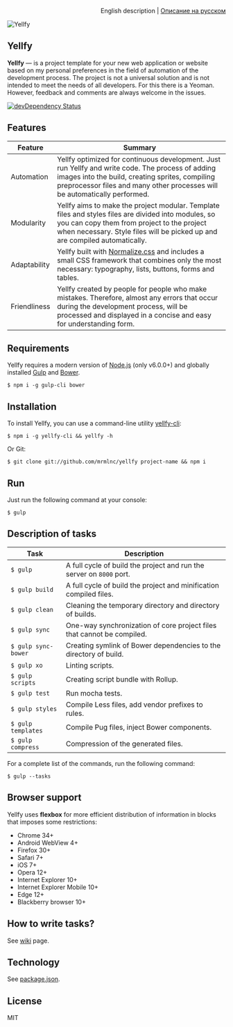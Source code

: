 <p align="right">English description | <a href="README_RU.md">Описание на русском</a></p>

![Yellfy](https://cloud.githubusercontent.com/assets/7034281/13556752/b408c3bc-e3f2-11e5-9936-cb3cc02fb7de.png)

## Yellfy

**Yellfy** — is a project template for your new web application or website based on my personal preferences in the field of automation of the development process. The project is not a universal solution and is not intended to meet the needs of all developers. For this there is a Yeoman. However, feedback and comments are always welcome in the issues.

[![devDependency Status](https://img.shields.io/david/dev/mrmlnc/yellfy.svg?style=flat-square)](https://david-dm.org/mrmlnc/yellfy#info=devDependencies)

## Features

| Feature      | Summary                                                                                                                                                                                                                                |
|--------------|----------------------------------------------------------------------------------------------------------------------------------------------------------------------------------------------------------------------------------------|
| Automation   | Yellfy optimized for continuous development. Just run Yellfy and write code. The process of adding images into the build, creating sprites, compiling preprocessor files and many other processes will be automatically performed.     |
| Modularity   | Yellfy aims to make the project modular. Template files and styles files are divided into modules, so you can copy them from project to the project when necessary. Style files will be picked up and are compiled automatically.      |
| Adaptability | Yellfy built with [Normalize.css](http://necolas.github.io/normalize.css/) and includes a small CSS framework that combines only the most necessary: typography, lists, buttons, forms and tables.                                     |
| Friendliness | Yellfy created by people for people who make mistakes. Therefore, almost any errors that occur during the development process, will be processed and displayed in a concise and easy for understanding form.                           |

## Requirements

Yellfy requires a modern version of [Node.js](http://nodejs.org/) (only v6.0.0+) and globally installed [Gulp](http://gulpjs.com/) and [Bower](http://bower.io/).

```
$ npm i -g gulp-cli bower
```

## Installation

To install Yellfy, you can use a command-line utility [yellfy-cli](https://www.npmjs.com/package/yellfy-cli):

```
$ npm i -g yellfy-cli && yellfy -h
```

Or Git:

```
$ git clone git://github.com/mrmlnc/yellfy project-name && npm i
```

## Run

Just run the following command at your console:

```
$ gulp
```

## Description of tasks

| Task                | Description                                                            |
|---------------------|------------------------------------------------------------------------|
| `$ gulp`            | A full cycle of build the project and run the server on `8000` port.   |
| `$ gulp build`      | A full cycle of build the project and minification compiled files.     |
| `$ gulp clean`      | Cleaning the temporary directory and directory of builds.              |
| `$ gulp sync`       | One-way synchronization of core project files that cannot be compiled. |
| `$ gulp sync-bower` | Creating symlink of Bower dependencies to the directory of build.      |
| `$ gulp xo`         | Linting scripts.                                                       |
| `$ gulp scripts`    | Creating script bundle with Rollup.                                    |
| `$ gulp test`       | Run mocha tests.                                                       |
| `$ gulp styles`     | Compile Less files, add vendor prefixes to rules.                      |
| `$ gulp templates`  | Compile Pug files, inject Bower components.                            |
| `$ gulp compress`   | Compression of the generated files.                                    |

For a complete list of the commands, run the following command:

```
$ gulp --tasks
```

## Browser support

Yellfy uses **flexbox** for more efficient distribution of information in blocks that imposes some restrictions:

  * Chrome 34+
  * Android WebView 4+
  * Firefox 30+
  * Safari 7+
  * iOS 7+
  * Opera 12+
  * Internet Explorer 10+
  * Internet Explorer Mobile 10+
  * Edge 12+
  * Blackberry browser 10+

## How to write tasks?

See [wiki](https://github.com/mrmlnc/yellfy/wiki/how-to-write-tasks) page.

## Technology

See [package.json](https://github.com/mrmlnc/yellfy/blob/master/package.json).

## License

MIT
